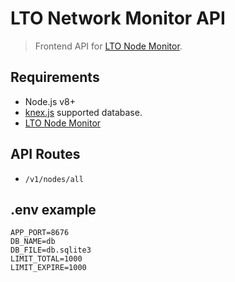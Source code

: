 # LTO Network Monitor API
> Frontend API for [LTO Node Monitor](https://github.com/bbjansen/lto-network-monitor).

## Requirements
- Node.js v8+
- [knex.js]('https://knexjs.org) supported database.
- [LTO Node Monitor](https://github.com/bbjansen/lto-network-monitor)

## API Routes
- `/v1/nodes/all`

## .env example
```
APP_PORT=8676
DB_NAME=db
DB_FILE=db.sqlite3
LIMIT_TOTAL=1000
LIMIT_EXPIRE=1000
```
